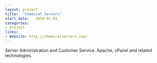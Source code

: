 ```yaml
---
layout: project
title:  "Chemical Servers"
start_date:   2010-01-01
categories:
- project
links:
- Website: http://chemicalservers.com/
---
```


Server Administration and Customer Service. Apache, cPanel and related technologies.
